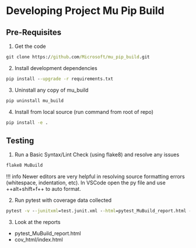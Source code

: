 # Developing Project Mu Pip Build

## Pre-Requisites

1. Get the code

``` cmd
git clone https://github.com/Microsoft/mu_pip_build.git
```

2. Install development dependencies

``` cmd
pip install --upgrade -r requirements.txt
```

3. Uninstall any copy of mu_build

``` cmd
pip uninstall mu_build
```

4. Install from local source (run command from root of repo)

``` cmd
pip install -e .
```

## Testing

1. Run a Basic Syntax/Lint Check (using flake8) and resolve any issues

``` cmd
flake8 MuBuild
```

!!! info
    Newer editors are very helpful in resolving source formatting errors (whitespace, indentation, etc). 
    In VSCode open the py file and use ++alt+shift+f++ to auto format.  

2. Run pytest with coverage data collected

``` cmd
pytest -v --junitxml=test.junit.xml --html=pytest_MuBuild_report.html --self-contained-html --cov=MuBuild --cov-report html:cov_html --cov-report xml:cov.xml --cov-config .coveragerc
```

3. Look at the reports
  * pytest_MuBuild_report.html
  * cov_html/index.html
